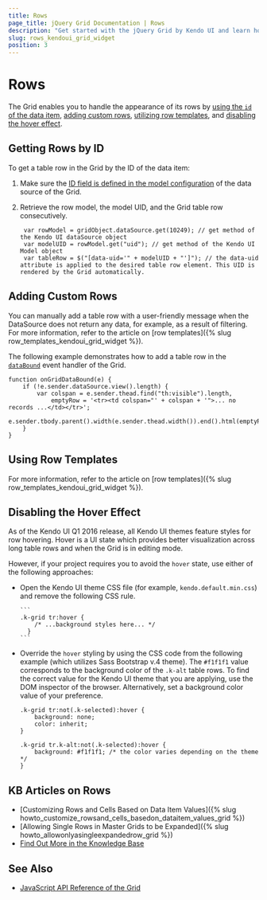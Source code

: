 ```yaml
---
title: Rows
page_title: jQuery Grid Documentation | Rows
description: "Get started with the jQuery Grid by Kendo UI and learn how to handle the most common scenarios when configuring the behavior of its rows."
slug: rows_kendoui_grid_widget
position: 3
---
```


# Rows

The Grid enables you to handle the appearance of its rows by [using the `id` of the data item](#getting-rows-by-id), [adding custom rows](#adding-custom-rows), [utilizing row templates](#using-row-templates), and [disabling the hover effect](#disabling-the-hover-effect).  

## Getting Rows by ID

To get a table row in the Grid by the ID of the data item:

1. Make sure the [ID field is defined in the model configuration](/api/javascript/data/model) of the data source of the Grid.
2. Retrieve the row model, the model UID, and the Grid table row consecutively.

        var rowModel = gridObject.dataSource.get(10249); // get method of the Kendo UI dataSource object
        var modelUID = rowModel.get("uid"); // get method of the Kendo UI Model object
        var tableRow = $("[data-uid='" + modelUID + "']"); // the data-uid attribute is applied to the desired table row element. This UID is rendered by the Grid automatically.

## Adding Custom Rows

You can manually add a table row with a user-friendly message when the DataSource does not return any data, for example, as a result of filtering. For more information, refer to the article on [row templates]({% slug row_templates_kendoui_grid_widget %}).

The following example demonstrates how to add a table row in the [`dataBound`](/api/javascript/ui/grid/events/databound) event handler of the Grid.

    function onGridDataBound(e) {
        if (!e.sender.dataSource.view().length) {
            var colspan = e.sender.thead.find("th:visible").length,
                emptyRow = '<tr><td colspan="' + colspan + '">... no records ...</td></tr>';
            e.sender.tbody.parent().width(e.sender.thead.width()).end().html(emptyRow);
        }
    }

## Using Row Templates

For more information, refer to the article on [row templates]({% slug row_templates_kendoui_grid_widget %}).

## Disabling the Hover Effect

As of the Kendo UI Q1 2016 release, all Kendo UI themes feature styles for row hovering. Hover is a UI state which provides better visualization across long table rows and when the Grid is in editing mode.

However, if your project requires you to avoid the `hover` state, use either of the following approaches:
* Open the Kendo UI theme CSS file (for example, `kendo.default.min.css`) and remove the following CSS rule.

      ```
      .k-grid tr:hover {
          /* ...background styles here... */
        }
      ```

* Override the `hover` styling by using the CSS code from the following example (which utilizes Sass Bootstrap v.4 theme). The `#f1f1f1` value corresponds to the background color of the `.k-alt` table rows. To find the correct value for the Kendo UI theme that you are applying, use the DOM inspector of the browser. Alternatively, set a background color value of your preference.


    ```
    .k-grid tr:not(.k-selected):hover {
        background: none;
        color: inherit;
    }

    .k-grid tr.k-alt:not(.k-selected):hover {
        background: #f1f1f1; /* the color varies depending on the theme */
    }
    ```

## KB Articles on Rows

* [Customizing Rows and Cells Based on Data Item Values]({% slug howto_customize_rowsand_cells_basedon_dataitem_values_grid %})
* [Allowing Single Rows in Master Grids to be Expanded]({% slug howto_allowonlyasingleexpandedrow_grid %})
* [Find Out More in the Knowledge Base](/knowledge-base)

## See Also

* [JavaScript API Reference of the Grid](/api/javascript/ui/grid)

